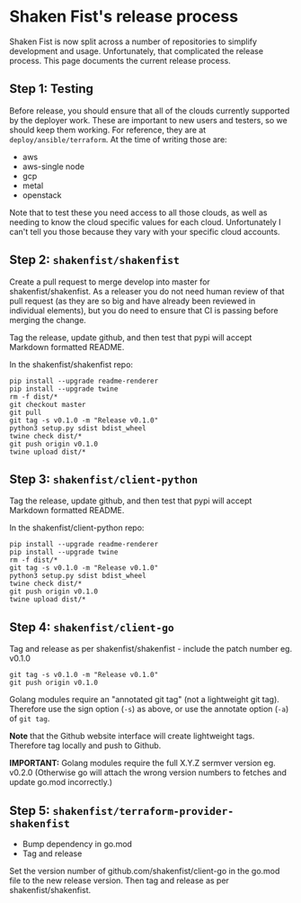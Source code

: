 Shaken Fist's release process
=============================

Shaken Fist is now split across a number of repositories to simplify development and usage.
Unfortunately, that complicated the release process. This page documents the current release
process.

## Step 1: Testing

Before release, you should ensure that all of the clouds currently supported by the deployer
work. These are important to new users and testers, so we should keep them working.
For reference, they are at ```deploy/ansible/terraform```. At the time of writing those are:

* aws
* aws-single node
* gcp
* metal
* openstack

Note that to test these you need access to all those clouds, as well as needing to know the
cloud specific values for each cloud. Unfortunately I can't tell you those because they vary
with your specific cloud accounts.

## Step 2: ```shakenfist/shakenfist```

Create a pull request to merge develop into master for shakenfist/shakenfist. As a releaser you do not need human review of that pull request (as they are so big and have already been reviewed in individual elements), but you do need to ensure that CI is passing before merging the change.

Tag the release, update github, and then test that pypi will accept Markdown formatted README.

In the shakenfist/shakenfist repo:

```
pip install --upgrade readme-renderer
pip install --upgrade twine
rm -f dist/*
git checkout master
git pull
git tag -s v0.1.0 -m "Release v0.1.0"
python3 setup.py sdist bdist_wheel
twine check dist/*
git push origin v0.1.0
twine upload dist/*
```

## Step 3: ```shakenfist/client-python```

Tag the release, update github, and then test that pypi will accept Markdown formatted README.

In the shakenfist/client-python repo:

```
pip install --upgrade readme-renderer
pip install --upgrade twine
rm -f dist/*
git tag -s v0.1.0 -m "Release v0.1.0"
python3 setup.py sdist bdist_wheel
twine check dist/*
git push origin v0.1.0
twine upload dist/*
```

## Step 4: ```shakenfist/client-go```
Tag and release as per shakenfist/shakenfist - include the patch number eg. v0.1.0

```
git tag -s v0.1.0 -m "Release v0.1.0"
git push origin v0.1.0
```

Golang modules require an "annotated git tag" (not a lightweight git tag). Therefore use the sign option (```-s```) as above, or use the annotate option (```-a```) of ```git tag```.

<b>Note</b> that the Github website interface will create lightweight tags. Therefore tag locally and push to Github.

<b>IMPORTANT:</b> Golang modules require the full X.Y.Z sermver version eg. v0.2.0 (Otherwise go will attach the wrong version numbers to fetches and update go.mod incorrectly.)

## Step 5: ```shakenfist/terraform-provider-shakenfist```

* Bump dependency in go.mod
* Tag and release

Set the version number of github.com/shakenfist/client-go in the go.mod file to the new release version. Then tag and release as per shakenfist/shakenfist.
